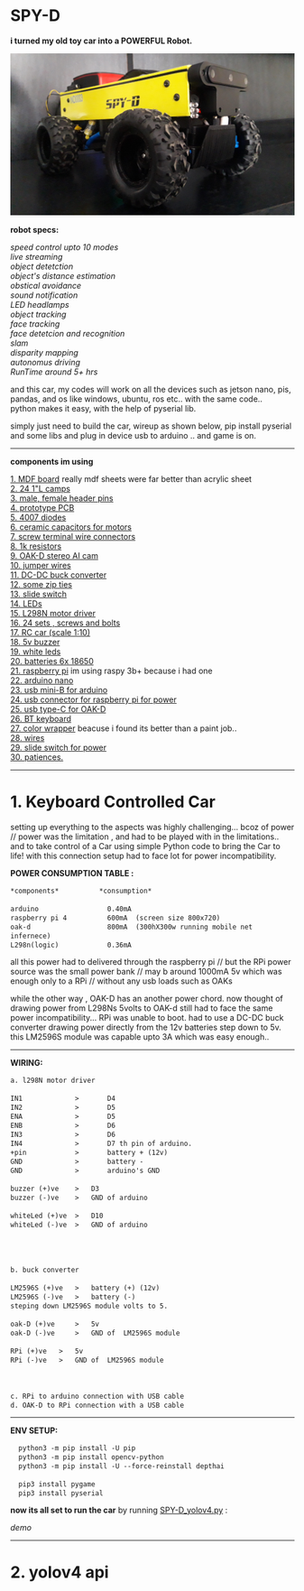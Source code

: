 # SPY-D

**i turned my old toy car into a POWERFUL Robot.**

 ![Alt text](spy-d.jpg) 
 
 
 
**robot specs:**

*speed control upto 10 modes*\
*live streaming*\
*object detetction*\
*object's distance estimation*\
*obstical avoidance*\
*sound notification*\
*LED headlamps*\
*object tracking*\
*face tracking*\
*face detetcion and recognition*\
*slam*\
*disparity mapping*\
*autonomus driving*\
*RunTime around 5+ hrs*



 

and this car, my codes will work on all the devices such as jetson nano, pis, pandas, and os like windows, ubuntu, ros etc.. with the same code..  
python makes it easy, with the help of pyserial lib.

simply just need to build the car, wireup as shown below,  pip install pyserial and some libs and plug in device usb to arduino .. and game is on.

----

**components im using**


   [ 1. MDF board](https://www.flipkart.com/whittlewud-pack-10-blank-wood-mdf-board-mdf-chipboard-sheets-crafts-arts-laser-cutting-8in-x-size-each-pieces-pine-veneer/p/itmed0d953027b82?pid=WVRGY9VQFENWZP6S&lid=LSTWVRGY9VQFENWZP6SL9F3WE&marketplace=FLIPKART&cmpid=content_wood-veneer_8965229628_gmc) really mdf sheets were far better than acrylic sheet  \
   [2. 24 1"L camps ](https://www.indiamart.com/proddetail/l-shape-clamp-partition-clamp-20823807291.html)\
   [3. male, female header pins](https://www.amazon.in/Component-General-Purpose-Printed-Circuit/dp/B08GJ8YL2S/ref=sr_1_2?crid=29Q45MKJKWWBL&dchild=1&keywords=pcb+boards&qid=1619415738&s=industrial&sprefix=pcb+board%2Cindustrial%2C293&sr=1-2)\
   [4. prototype PCB ](https://www.amazon.in/Component-General-Purpose-Printed-Circuit/dp/B08GJ8YL2S/ref=sr_1_2?crid=29Q45MKJKWWBL&dchild=1&keywords=pcb+boards&qid=1619415738&s=industrial&sprefix=pcb+board%2Cindustrial%2C293&sr=1-2)\
   [5. 4007 diodes](https://www.amazon.in/Genuine-100pcs-1N4007-Rectifier-compliant/dp/B0773LVGDH/ref=sr_1_1?crid=343HFILKT9RVI&dchild=1&keywords=4007+diode+rectifier&qid=1619415810&sprefix=4007%2Cindustrial%2C289&sr=8-1)\
   [6. ceramic capacitors for motors](https://www.amazon.in/Pics-Volt-Ceramic-Disc-Capacitor/dp/B08DG4ZZD1/ref=sr_1_2?crid=2RS6UWX7KJ441&dchild=1&keywords=ceramic+capacitor&qid=1619415842&sprefix=ceramic+ca%2Caps%2C299&sr=8-2)\
   [7. screw terminal wire connectors](https://www.amazon.in/INVENTO-5-5x2-1mm-Terminal-Connector-Connections/dp/B07TBPKR67/ref=sr_1_5?crid=20MNNPNJJHJQ1&dchild=1&keywords=screw+terminal+connector&qid=1619415871&sprefix=screw+termi%2Caps%2C295&sr=8-5)\
   [8. 1k resistors](https://www.amazon.in/ELECTROBOT-100-PCS-1K-OHM/dp/B072HC6ZYW/ref=sr_1_1?crid=29TWQRJTKX6Y9&dchild=1&keywords=1k+resistor&qid=1619415902&sprefix=1k+res%2Caps%2C304&sr=8-1)\
   [9. OAK-D stereo AI cam](https://store.opencv.ai/products/oak-d)\
   [10. jumper wires](https://www.amazon.in/Synthan-Electronics-Jumper-Wires-Male_/dp/B08SMF7VSB/ref=sr_1_1_sspa?crid=3AH5XCKQSA3O8&dchild=1&keywords=jumper+wires&qid=1619416028&sprefix=jumper+%2Caps%2C320&sr=8-1-spons&psc=1&spLa=ZW5jcnlwdGVkUXVhbGlmaWVyPUEyS01DVjJaMVRPVzhZJmVuY3J5cHRlZElkPUEwMzg5NjQzM0pKOE1WMEc2UUhHWCZlbmNyeXB0ZWRBZElkPUEwODU4OTAwMlRUQlFFRklEVDlIWCZ3aWRnZXROYW1lPXNwX2F0ZiZhY3Rpb249Y2xpY2tSZWRpcmVjdCZkb05vdExvZ0NsaWNrPXRydWU=)\
   [11. DC-DC buck converter](https://www.amazon.in/LM2596-DC-DC-Buck-Converter-Module/dp/B009P04YTO/ref=sr_1_2?crid=237AMBAFNE0BE&dchild=1&keywords=buck+converter&qid=1619416063&sprefix=buck+%2Caps%2C304&sr=8-2)\
   [12. some zip ties](https://www.amazon.in/Globomotive-Premium-Nylon-Locking-Pieces/dp/B08GKPWLB9/ref=sr_1_1_sspa?crid=2HID9Y6L9P7QH&dchild=1&keywords=zip+ties&qid=1619416138&sprefix=zip+%2Caps%2C303&sr=8-1-spons&psc=1&spLa=ZW5jcnlwdGVkUXVhbGlmaWVyPUExQlZZVVo1WkRHVkdTJmVuY3J5cHRlZElkPUEwNDM3Nzc1M0RTTEozVlBZTExRUSZlbmNyeXB0ZWRBZElkPUEwMDk1OTg4M0cyMzVBNVNBNVlIUiZ3aWRnZXROYW1lPXNwX2F0ZiZhY3Rpb249Y2xpY2tSZWRpcmVjdCZkb05vdExvZ0NsaWNrPXRydWU=)\
   [13. slide switch](https://www.amazon.in/ABDKart-Plastic-Switch-Mounting-Position/dp/B089Y89V6X/ref=sr_1_10?crid=1OCE4HP3HADDM&dchild=1&keywords=slide+switch&qid=1619416173&sprefix=slide+switch%2Caps%2C303&sr=8-10)\
   [14. LEDs](https://www.amazon.in/SHOPEE-BRANDED-Pack-Basic-Ultimatum-Pieces-Colours/dp/B078SXG6XZ/ref=sr_1_7?crid=2IMWLL7S73VO&dchild=1&keywords=leds&qid=1619416329&sprefix=leds%2Caps%2C311&sr=8-7)\
   [15. L298N motor driver](https://www.amazon.in/Robodo-Electronics-Motor-Driver-Module/dp/B00N4KWYDE/ref=sr_1_1?crid=I8ZCJ9ILM5OF&dchild=1&keywords=l298n+motor+driver+module&qid=1619416372&sprefix=l298n%2Caps%2C292&sr=8-1)\
   [16. 24 sets , screws and bolts](https://robu.in/product/easymech-m4-x-40mm-chhd-bolt-nut-and-washer-set-15-pcs/?gclid=EAIaIQobChMI7J27n5yb8AIVQlpgCh35hQSUEAYYASABEgKO6fD_BwE)\
   [17. RC car (scale 1:10)](https://upbey.com/rc-car-x-03-24g-1-10-4wd-brushless-high-speed-60km-h-big-foot-vehicle-models-truck-off-road-vehicle-buggy-rc-electronic-toys-rtr-red-p5182.html)\
   [18. 5v buzzer](https://www.amazon.in/Passive-Acoustic-Component-Speaker-electronic/dp/B07MR2KN97/ref=sr_1_4?crid=29LGL5MWNHYP&dchild=1&keywords=buzzer&qid=1619416547&sprefix=buzzer%2Caps%2C316&sr=8-4)\
   [19. white leds](https://www.amazon.in/Flame-Clear-White-Emitting-100Pcs/dp/B015472K9M/ref=sr_1_6?crid=POD1NV6BN3J9&dchild=1&keywords=white+led&qid=1619416573&sprefix=white+led%2Caps%2C300&sr=8-6)\
   [20. batteries 6x 18650](https://www.amazon.in/Battery-Rechargeable-Bluetooth-Speaker-2600mAh/dp/B08NQ622LF/ref=pd_sbs_1?pd_rd_w=Mgc8o&pf_rd_p=18688541-e961-44b9-b86a-bd9b8fa83027&pf_rd_r=MH692RF8M6VEPMWGAECH&pd_rd_r=65156690-a336-47cd-9eab-1c46aac9a946&pd_rd_wg=SXxVi&pd_rd_i=B08NQ622LF&psc=1)\
   [21. raspberry pi](https://www.amazon.in/India-Raspberry-Official-Heatsink-Ethernet/dp/B07XSJ64ZY/ref=sr_1_9?crid=1WDFU1NG6I9WE&dchild=1&keywords=raspberry+pi+4&qid=1619416676&s=electronics&sprefix=raspberry%2Celectronics%2C313&sr=1-9) im using raspy 3b+  because i had one \
   [22. arduino nano](https://www.amazon.in/Raspberry-Pi-Model-Controller-Electronic/dp/B07XT1QJ4S/ref=sr_1_4?crid=1WDFU1NG6I9WE&dchild=1&keywords=raspberry+pi+4&qid=1619416676&s=electronics&sprefix=raspberry%2Celectronics%2C313&sr=1-4)\
   [23. usb mini-B for arduino](https://www.amazon.in/Raspberry-Pi-Model-Controller-Electronic/dp/B07XT1QJ4S/ref=sr_1_4?crid=1WDFU1NG6I9WE&dchild=1&keywords=raspberry+pi+4&qid=1619416676&s=electronics&sprefix=raspberry%2Celectronics%2C313&sr=1-4)\
   [24. usb connector for raspberry pi for power](https://www.amazon.in/India-Raspberry-Official-Heatsink-Ethernet/dp/B07XSJ64ZY/ref=sr_1_9?crid=1WDFU1NG6I9WE&dchild=1&keywords=raspberry+pi+4&qid=1619416676&s=electronics&sprefix=raspberry%2Celectronics%2C313&sr=1-9)\
   [25. usb type-C for OAK-D](https://store.opencv.ai/products/oak-d)\
   [26. BT keyboard](https://www.amazon.in/Teconica-Bluetooth-Rechargeable-Lithium-Ion-Ergonomically/dp/B07H5MMCKS/ref=sr_1_6?crid=2C98EQFFR2JZD&dchild=1&keywords=bt+keyboard&qid=1619416834&s=electronics&sprefix=bt+key%2Celectronics%2C303&sr=1-6)\
   [27. color wrapper](https://www.amazon.in/CVANU-Matte-Vinyl-Sheet-Sticker/dp/B06XFXDFMX/ref=sr_1_1?crid=112L2NBUPVFY1&dchild=1&keywords=vinyl+wrap+red+matte&qid=1619416964&replacementKeywords=vinyl+wrap+matte&sprefix=vinyl+wrap+red%2Caps%2C317&sr=8-1&vehicle=Vespa%3ARED) beacuse i found its better than a paint job.. \
   [28. wires](https://www.amazon.in/SunRobotics-Single-Breadboard-Hobbyists-Students/dp/B07SFJDF63/ref=sr_1_2?crid=1W7KWYJ0DCME1&dchild=1&keywords=single+core+wire&qid=1619417029&sprefix=single+core+wire%2Caps%2C292&sr=8-2)\
   [29. slide switch for power](https://www.amazon.in/Combo-switch-Rocker-pieces-project/dp/B08RY7B3KR/ref=sr_1_1?crid=1EOE0OHCGXI3N&dchild=1&keywords=slide+switch&qid=1619417060&sprefix=slide+sw%2Caps%2C297&sr=8-1)\
   [30. patiences.](https://assets.entrepreneur.com/content/3x2/2000/20150824181921-meditate-yoga-relax-calm-zen.jpeg?width=700&crop=2:1)

-----

# 1. Keyboard Controlled Car

setting up everything to the aspects was highly challenging...
bcoz of power // power was the limitation , and had to be played with in the limitations..
and to take control of a Car using simple Python code to bring the Car to life!
with this connection setup  had to face lot for power incompatibility.



**POWER CONSUMPTION TABLE :**

    *components*          *consumption*
    
    arduino                 0.40mA
    raspberry pi 4          600mA  (screen size 800x720)
    oak-d                   800mA  (300hX300w running mobile net infernece)
    L298n(logic)            0.36mA

all this power had to delivered through the raspberry pi //
but the RPi power source was the small power bank // may b around 1000mA 5v
which was enough only to a RPi // without any usb loads such as OAKs

while the other way , OAK-D has an another power chord.
now thought of drawing power from L298Ns 5volts to OAK-d still had to face the same power incompatibility... RPi was unable to boot.
had to use a DC-DC buck converter  drawing power directly from the 12v batteries step down to 5v. this  LM2596S module was capable upto 3A which was easy enough..

----

**WIRING:**

    a. l298N motor driver

    IN1             >       D4
    IN2             >       D5
    ENA             >       D5
    ENB             >       D6
    IN3             >       D6
    IN4             >       D7 th pin of arduino.
    +pin            >       battery + (12v)
    GND             >       battery -
    GND             >       arduino's GND

    buzzer (+)ve  	> 	D3
    buzzer (-)ve  	> 	GND of arduino

    whiteLed (+)ve  > 	D10
    whiteLed (-)ve  > 	GND of arduino




    b. buck converter
    
    LM2596S (+)ve  	>  	battery (+) (12v)
    LM2596S (-)ve  	>  	battery (-) 
    steping down LM2596S module volts to 5.

    oak-D (+)ve  	> 	5v
    oak-D (-)ve  	> 	GND of  LM2596S module

    RPi (+)ve	> 	5v
    RPi (-)ve  	> 	GND of  LM2596S module



    c. RPi to arduino connection with USB cable
    d. OAK-D to RPi connection with a USB cable

----

**ENV SETUP:**

```
  python3 -m pip install -U pip
  python3 -m pip install opencv-python
  python3 -m pip install -U --force-reinstall depthai
  
  pip3 install pygame
  pip3 install pyserial

```

**now its all set to run the car** by running [SPY-D_yolov4.py](SPY-D_yolov4.py) :



*demo*

----

# 2. yolov4 api




